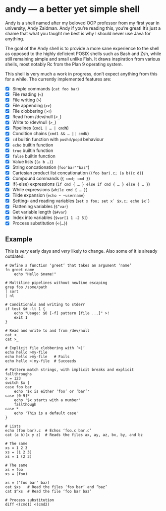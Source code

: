 # andy — a better yet simple shell

Andy is a shell named after my beloved OOP professor from my first year in
university, Andy Zaidman.  Andy if you’re reading this, you’re great!  It’s just
a shame that what you taught me best is why I should never use Java for
anything.

The goal of the Andy shell is to provide a more sane experience to the shell as
opposed to the highly deficient POSIX shells such as Bash and Zsh, while still
remaining simple and small unlike Fish.  It draws inspiration from various
shells, most notably Rc from the Plan 9 operating system.

This shell is very much a work in progress, don’t expect anything from this for
a while.  The currently implemented features are:

- [X] Simple commands (`cat foo bar`)
- [X] File reading (`<`)
- [X] File writing (`>`)
- [X] File appending (`>>`)
- [X] File clobbering (`>!`)
- [X] Read from /dev/null (`<_`)
- [X] Write to /dev/null (`>_`)
- [X] Pipelines (`cmd1 | … | cmdN`)
- [X] Condition chains (`cmd1 && … || cmdN`)
- [X] `cd` builtin function with `pushd/popd` behaviour
- [X] `echo` builtin function
- [X] `true` builtin function
- [X] `false` builtin function
- [X] Value lists (`(a b …)`)
- [X] String concationation (`foo'bar'"baz"`)
- [X] Cartesian product list concationation (`(foo bar).c; (a b)(c d)`)
- [X] Compound commands (`{ cmd; cmd }`)
- [X] If(-else) expressions (`if cmd { … } else if cmd { … } else { … }`)
- [X] While expressions (`while cmd { … }`)
- [X] Tilde expansion (`echo ~ ~username`)
- [X] Setting- and reading variables (`set x foo; set xʹ $x.c; echo $xʹ`)
- [X] Flattening variables (`$^var`)
- [X] Get variable length (`$#var`)
- [X] Index into variables (`$var[1 1 -2 5]`)
- [X] Process substitution (`<{…}`)

## Example

This is *very* early days and *very* likely to change.  Also some of it is
already outdated.

```andy
# Define a function ‘greet’ that takes an argument ‘name’
fn greet name
    echo "Hello $name!"

# Multiline pipelines without newline escaping
grep foo /some/path
| sort
| nl

# Conditionals and writing to stderr
if test $# -lt 1 {
    echo "Usage: $0 [-f] pattern [file ...]" >!
    exit 1
}

# Read and write to and from /dev/null
cat <_
cat >_

# Explicit file clobbering with ‘>|’
echo hello >my-file
echo hello >my-file   # Fails
echo hello >|my-file  # Succeeds

# Pattern match strings, with implicit breaks and explicit fallthroughs
x = 123
switch $x {
case foo bar
    echo '$x is either ‘foo’ or ‘bar’'
case [0-9]*
    echo '$x starts with a number'
    fallthough
case *
    echo 'This is a default case'
}

# Lists
echo (foo bar).c  # Echos ‘foo.c bar.c’
cat (a b)(x y z)  # Reads the files ax, ay, az, bx, by, and bz

# The same
xs = 1 2 3
xs = (1 2 3)
xs = 1 (2 3)

# The same
xs = foo
xs = (foo)

xs = ('foo bar' baz)
cat $xs   # Read the files ‘foo bar’ and ‘baz’
cat $^xs  # Read the file ‘foo bar baz’

# Process substitution
diff <(cmd1) <(cmd2)
```
